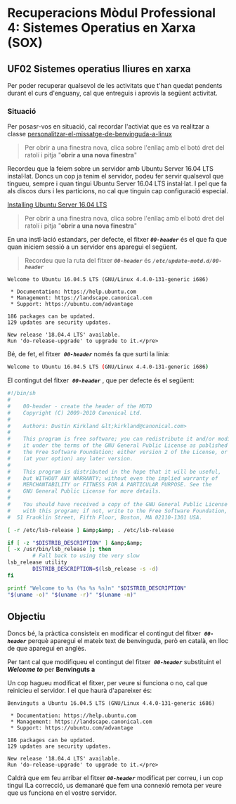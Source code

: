 # Recuperacions Mòdul Professional 4: Sistemes Operatius en Xarxa (SOX)

## UF02 Sistemes operatius lliures en xarxa

Per poder recuperar qualsevol de les activitats que t'han quedat pendents durant el
curs d'enguany, cal que entreguis i aprovis la següent activitat.

### Situació
Per posasr-vos en situació, cal recordar l'activiat que es va realitzar a classe
[personalitzar-el-missatge-de-benvinguda-a-linux](http://joanpardo.home.blog/smx2/com-personalitzar-el-missatge-de-benvinguda-a-linux/)
> Per obrir a una finestra nova, clica sobre l'enllaç amb el botó dret del ratolí i pitja "**obrir a una nova finestra**"

Recordeu que la feiem sobre un servidor amb Ubuntu Server 16.04 LTS instal·lat.
Doncs un cop ja tenim el servidor, podeu fer servir qualsevol que tingueu, sempre i quan tingui Ubuntu Server 16.04 LTS instal·lat.
I pel que fa als discos durs i les particions, no cal que tinguin cap configuració especial.

[Installing Ubuntu Server 16.04 LTS](https://joanpardo.home.blog/inst-ubuntu-srv-16-04-lts/)
> Per obrir a una finestra nova, clica sobre l'enllaç amb el botó dret del ratolí i pitja "**obrir a una nova finestra**"

En una instl·lació estandars, per defecte, el fitxer ***```00-header```*** és el que fa que quan iniciem sessió a un servidor ens aparegui el següent.
> Recordeu que la ruta del fitxer ***```00-header```*** és ***```/etc/update-motd.d/00-header```***

```bahs
Welcome to Ubuntu 16.04.5 LTS (GNU/Linux 4.4.0-131-generic i686)

 * Documentation: https://help.ubuntu.com
 * Management: https://landscape.canonical.com
 * Support: https://ubuntu.com/advantage

186 packages can be updated.
129 updates are security updates.

New release '18.04.4 LTS' available.
Run 'do-release-upgrade' to upgrade to it.</pre>
```

Bé, de fet, el fitxer&nbsp; ***```00-header```*** només fa que surti la línia: 
```bash
Welcome to Ubuntu 16.04.5 LTS (GNU/Linux 4.4.0-131-generic i686)
```

El contingut del fitxer&nbsp; ***```00-header```*** , que per defecte és el següent:
```bash
#!/bin/sh
#
#    00-header - create the header of the MOTD
#    Copyright (C) 2009-2010 Canonical Ltd.
#
#    Authors: Dustin Kirkland &lt;kirkland@canonical.com>
#
#    This program is free software; you can redistribute it and/or modify
#    it under the terms of the GNU General Public License as published by
#    the Free Software Foundation; either version 2 of the License, or
#    (at your option) any later version.
#
#    This program is distributed in the hope that it will be useful,
#    but WITHOUT ANY WARRANTY; without even the implied warranty of
#    MERCHANTABILITY or FITNESS FOR A PARTICULAR PURPOSE. See the
#    GNU General Public License for more details.
#
#    You should have received a copy of the GNU General Public License along
#    with this program; if not, write to the Free Software Foundation, Inc.,
#  51 Franklin Street, Fifth Floor, Boston, MA 02110-1301 USA.

[ -r /etc/lsb-release ] &amp;&amp; . /etc/lsb-release

if [ -z "$DISTRIB_DESCRIPTION" ] &amp;&amp;
[ -x /usr/bin/lsb_release ]; then
        # Fall back to using the very slow
lsb_release utility
        DISTRIB_DESCRIPTION=$(lsb_release -s -d)
fi

printf "Welcome to %s (%s %s %s)n" "$DISTRIB_DESCRIPTION"
"$(uname -o)" "$(uname -r)" "$(uname -m)"
```
## Objectiu 

Doncs bé, la pràctica consisteix en modificar el contingut del fitxer&nbsp; ***```00-header```*** perquè aparegui
el mateix text de benvinguda, però en català, en lloc de que aparegui en anglès.

Per tant cal que modifiqueu el contingut del fitxer&nbsp; ***```00-header```*** substituint
el ***Welcome to*** per **Benvinguts a**

Un cop hagueu modificat el fitxer, per veure si funciona o no, cal que reinicieu el servidor.
I el que haurà d'apareixer és:

```bahs
Benvinguts a Ubuntu 16.04.5 LTS (GNU/Linux 4.4.0-131-generic i686)

 * Documentation: https://help.ubuntu.com
 * Management: https://landscape.canonical.com
 * Support: https://ubuntu.com/advantage

186 packages can be updated.
129 updates are security updates.

New release '18.04.4 LTS' available.
Run 'do-release-upgrade' to upgrade to it.</pre>
```

Caldrà que em feu arribar el fitxer ***```00-header```*** modificat per correu, i un cop tingui lLa correcció,
us demanaré que fem una connexió remota per veure que us funciona en el vostre servidor.

